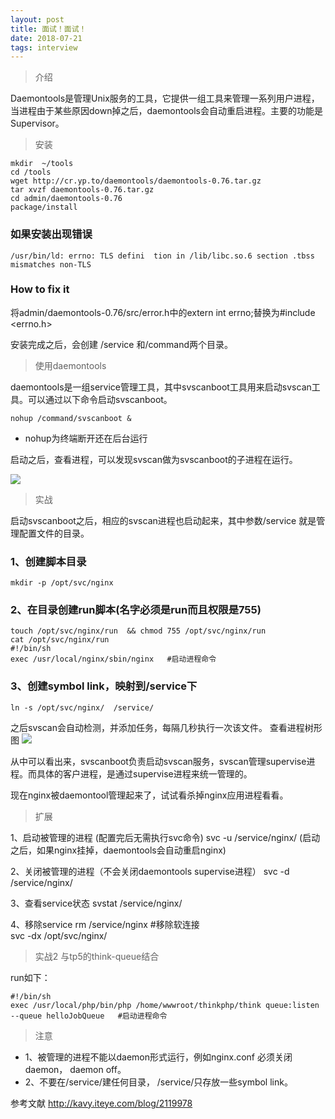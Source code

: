 ```yaml
---
layout: post
title: 面试！面试！
date: 2018-07-21 
tags: interview   
---
```


>介绍

Daemontools是管理Unix服务的工具，它提供一组工具来管理一系列用户进程，当进程由于某些原因down掉之后，daemontools会自动重启进程。主要的功能是Supervisor。

>安装

```shell
mkdir  ~/tools
cd /tools
wget http://cr.yp.to/daemontools/daemontools-0.76.tar.gz
tar xvzf daemontools-0.76.tar.gz
cd admin/daemontools-0.76
package/install

```

### 如果安装出现错误

```shell
/usr/bin/ld: errno: TLS defini  tion in /lib/libc.so.6 section .tbss mismatches non-TLS 
```

### How to fix it 

将admin/daemontools-0.76/src/error.h中的extern int errno;替换为#include <errno.h>


安装完成之后，会创建 /service 和/command两个目录。


>使用daemontools

daemontools是一组service管理工具，其中svscanboot工具用来启动svscan工具。可以通过以下命令启动svscanboot。

```shell
nohup /command/svscanboot &
```
* nohup为终端断开还在后台运行

启动之后，查看进程，可以发现svscan做为svscanboot的子进程在运行。

![](http://www.zzhpeng.cn/wp-content/uploads/2018/05/ps_svs.png)


>实战

启动svscanboot之后，相应的svscan进程也启动起来，其中参数/service 就是管理配置文件的目录。

### 1、创建脚本目录
```shell
mkdir -p /opt/svc/nginx
```

### 2、在目录创建run脚本(名字必须是run而且权限是755)

```shell
touch /opt/svc/nginx/run  && chmod 755 /opt/svc/nginx/run
cat /opt/svc/nginx/run
#!/bin/sh
exec /usr/local/nginx/sbin/nginx   #启动进程命令

```

### 3、创建symbol link，映射到/service下

```shell
ln -s /opt/svc/nginx/  /service/
```

之后svscan会自动检测，并添加任务，每隔几秒执行一次该文件。
查看进程树形图
![](http://www.zzhpeng.cn/wp-content/uploads/2018/05/pstree.png)

从中可以看出来，svscanboot负责启动svscan服务，svscan管理supervise进程。而具体的客户进程，是通过supervise进程来统一管理的。

现在nginx被daemontool管理起来了，试试看杀掉nginx应用进程看看。


>扩展

1、启动被管理的进程 (配置完后无需执行svc命令)
svc -u /service/nginx/  (启动之后，如果nginx挂掉，daemontools会自动重启nginx)

2、关闭被管理的进程（不会关闭daemontools supervise进程）
svc -d /service/nginx/

3、查看service状态
svstat /service/nginx/

4、移除service
rm  /service/nginx   #移除软连接  
svc -dx /opt/svc/nginx/


>实战2 与tp5的think-queue结合
  
  run如下：
```shell
#!/bin/sh
exec /usr/local/php/bin/php /home/wwwroot/thinkphp/think queue:listen --queue helloJobQueue   #启动进程命令
```


>注意

* 1、被管理的进程不能以daemon形式运行，例如nginx.conf 必须关闭daemon， daemon off。
* 2、不要在/service/建任何目录， /service/只存放一些symbol link。

参考文献
http://kavy.iteye.com/blog/2119978







